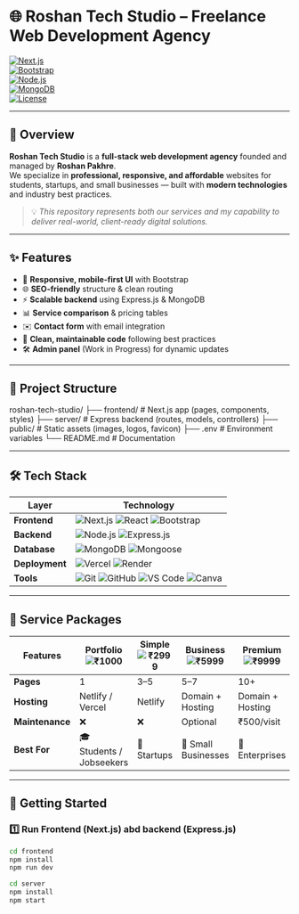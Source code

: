 # 🌐 Roshan Tech Studio – Freelance Web Development Agency  

[![Next.js](https://img.shields.io/badge/Frontend-Next.js-000000?logo=nextdotjs&logoColor=white)](https://nextjs.org/)  
[![Bootstrap](https://img.shields.io/badge/UI-Bootstrap-563d7c?logo=bootstrap&logoColor=white)](https://getbootstrap.com/)  
[![Node.js](https://img.shields.io/badge/Backend-Node.js-339933?logo=node.js&logoColor=white)](https://nodejs.org/)  
[![MongoDB](https://img.shields.io/badge/Database-MongoDB-4ea94b?logo=mongodb&logoColor=white)](https://www.mongodb.com/)  
[![License](https://img.shields.io/badge/License-MIT-blue.svg)](LICENSE)  

---

## 🚀 Overview  

**Roshan Tech Studio** is a **full-stack web development agency** founded and managed by **Roshan Pakhre**.  
We specialize in **professional, responsive, and affordable** websites for students, startups, and small businesses — built with **modern technologies** and industry best practices.  

> 💡 *This repository represents both our services and my capability to deliver real-world, client-ready digital solutions.*  

---

## ✨ Features  

- 📱 **Responsive, mobile-first UI** with Bootstrap  
- 🌐 **SEO-friendly** structure & clean routing  
- ⚡ **Scalable backend** using Express.js & MongoDB  
- 📊 **Service comparison** & pricing tables  
- ✉️ **Contact form** with email integration  
- 🧠 **Clean, maintainable code** following best practices  
- 🛠 **Admin panel** (Work in Progress) for dynamic updates  

---

## 📂 Project Structure  

roshan-tech-studio/
├── frontend/ # Next.js app (pages, components, styles)
├── server/ # Express backend (routes, models, controllers)
├── public/ # Static assets (images, logos, favicon)
├── .env # Environment variables
└── README.md # Documentation

---

## 🛠 Tech Stack

| **Layer**      | **Technology**                                                                                                                                                                                                                                                                                                                            |
| -------------- | ----------------------------------------------------------------------------------------------------------------------------------------------------------------------------------------------------------------------------------------------------------------------------------------------------------------------------------------- |
| **Frontend**   | ![Next.js](https://img.shields.io/badge/Next.js-000000?logo=nextdotjs&logoColor=white) ![React](https://img.shields.io/badge/React-20232A?logo=react&logoColor=61DAFB) ![Bootstrap](https://img.shields.io/badge/Bootstrap-563d7c?logo=bootstrap&logoColor=white)                                                                         |
| **Backend**    | ![Node.js](https://img.shields.io/badge/Node.js-339933?logo=node.js&logoColor=white) ![Express.js](https://img.shields.io/badge/Express.js-000000?logo=express&logoColor=white)                                                                                                                                                           |
| **Database**   | ![MongoDB](https://img.shields.io/badge/MongoDB-4ea94b?logo=mongodb&logoColor=white) ![Mongoose](https://img.shields.io/badge/Mongoose-880000?logo=mongoose&logoColor=white)                                                                                                                                                              |
| **Deployment** | ![Vercel](https://img.shields.io/badge/Vercel-000000?logo=vercel&logoColor=white) ![Render](https://img.shields.io/badge/Render-46E3B7?logo=render&logoColor=black)                                                                                                                                                                       |
| **Tools**      | ![Git](https://img.shields.io/badge/Git-F05032?logo=git&logoColor=white) ![GitHub](https://img.shields.io/badge/GitHub-181717?logo=github&logoColor=white) ![VS Code](https://img.shields.io/badge/VS%20Code-0078D4?logo=visualstudiocode&logoColor=white) ![Canva](https://img.shields.io/badge/Canva-00C4CC?logo=canva&logoColor=white) |

---

## 💼 Service Packages

| **Features**    | **Portfolio**<br>![₹1000](https://img.shields.io/badge/₹1000-brightgreen) | **Simple**<br>![₹2999](https://img.shields.io/badge/₹2999-blue) | **Business**<br>![₹5999](https://img.shields.io/badge/₹5999-orange) | **Premium**<br>![₹9999](https://img.shields.io/badge/₹9999-red) |
| --------------- | ------------------------------------------------------------------------- | --------------------------------------------------------------- | ------------------------------------------------------------------- | --------------------------------------------------------------- |
| **Pages**       | 1                                                                         | 3–5                                                             | 5–7                                                                 | 10+                                                             |
| **Hosting**     | Netlify / Vercel                                                          | Netlify                                                         | Domain + Hosting                                                    | Domain + Hosting                                                |
| **Maintenance** | ❌                                                                         | ❌                                                               | Optional                                                            | ₹500/visit                                                      |
| **Best For**    | 🎓 Students / Jobseekers                                                   | 🏪 Startups                                                      | 🚀 Small Businesses                                                  | 🏢 Enterprises                                                   |

---

## 🚦 Getting Started

### 1️⃣ Run Frontend (Next.js) abd backend (Express.js)
```bash
cd frontend
npm install
npm run dev

cd server
npm install
npm start
